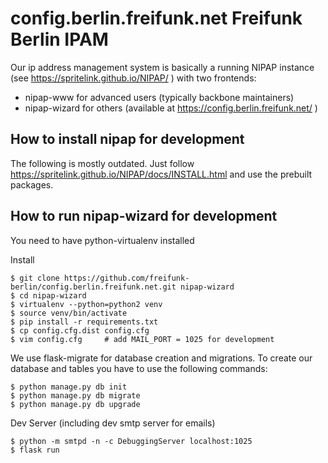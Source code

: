 config.berlin.freifunk.net Freifunk Berlin IPAM
===============================================

Our ip address management system is basically a running NIPAP instance
(see https://spritelink.github.io/NIPAP/ ) with two frontends:
* nipap-www for advanced users (typically backbone maintainers)
* nipap-wizard for others (available at https://config.berlin.freifunk.net/ )

How to install nipap for development
------------------------------------
The following is mostly outdated. Just follow
https://spritelink.github.io/NIPAP/docs/INSTALL.html
and use the prebuilt packages.


How to run nipap-wizard for development
-------------------------------------------

You need to have python-virtualenv installed

Install

    $ git clone https://github.com/freifunk-berlin/config.berlin.freifunk.net.git nipap-wizard
    $ cd nipap-wizard
    $ virtualenv --python=python2 venv
    $ source venv/bin/activate
    $ pip install -r requirements.txt
    $ cp config.cfg.dist config.cfg
    $ vim config.cfg     # add MAIL_PORT = 1025 for development

We use flask-migrate for database creation and migrations. To create our
database and tables you have to use the following commands:

    $ python manage.py db init
    $ python manage.py db migrate
    $ python manage.py db upgrade

Dev Server (including dev smtp server for emails)

    $ python -m smtpd -n -c DebuggingServer localhost:1025
    $ flask run 

